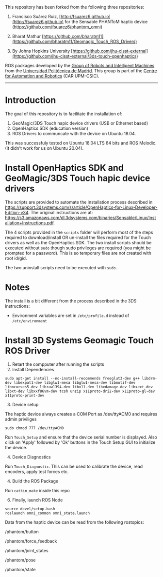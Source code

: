 This repository has been forked from the following three repositories:
1. Francisco Suárez Ruiz, [http://fsuarez6.github.io](http://fsuarez6.github.io) for the Sensable PHANToM haptic device (https://github.com/fsuarez6/phantom_omni)

2. Bharat Mathur [https://github.com/bharatm11](https://github.com/bharatm11/Geomagic_Touch_ROS_Drivers)

3. By Johns Hopkins University [https://github.com/jhu-cisst-external](https://github.com/jhu-cisst-external/3ds-touch-openhaptics)

ROS packages developed by the [Group of Robots and Intelligent Machines](http://www.romin.upm.es/) from the [Universidad Politécnica de Madrid](http://www.upm.es/internacional). This group is part of the [Centre for Automation and Robotics](http://www.car.upm-csic.es/) (CAR UPM-CSIC). 


--- 


# Introduction


The goal of this repository is to facilitate the installation of:
1. GeoMagic/3DS Touch hapic device drivers (USB or Ethernet based)
2. OpenHaptics SDK (education version) 
3. ROS Drivers to communcate with the device on Ubuntu 18.04.

This was successfuly tested on Ubuntu 18.04 LTS 64 bits and ROS Melodic. (It didn't work for us on Ubuntu 20.04). 


# Install OpenHaptics SDK and GeoMagic/3DS Touch hapic device drivers

The scripts are provided to automate the installation process described in https://support.3dsystems.com/s/article/OpenHaptics-for-Linux-Developer-Edition-v34. The original instructions are at: https://s3.amazonaws.com/dl.3dsystems.com/binaries/Sensable/Linux/Installation+Instructions.pdf.

The 4 scripts provided in the `scripts` folder will perform most of the steps required to download/install OR un-install the files required for the Touch drivers as well as the OpenHaptics SDK. The two install scripts should be executed without `sudo` though sudo privileges are required (you might be prompted for a password). This is so temporary files are not created with root id/gid.

The two uninstall scripts need to be executed with `sudo`.

# Notes

The install is a bit different from the process described in the 3DS instructions:
* Environment variables are set in `/etc/profile.d` instead of `/etc/environment`


# Install 3D Systems Geomagic Touch ROS Driver

1. Retart the compputer after running the scripts
2. Install Dependencies

```
sudo apt-get install --no-install-recommends freeglut3-dev g++ libdrm-dev libexpat1-dev libglw1-mesa libglw1-mesa-dev libmotif-dev libncurses5-dev libraw1394-dev libx11-dev libxdamage-dev libxext-dev libxt-dev libxxf86vm-dev tcsh unzip x11proto-dri2-dev x11proto-gl-dev x11proto-print-dev
```

3. Device setup

The haptic device always creates a COM Port as /dev/ttyACM0 and requires admin priviliges
```
sudo chmod 777 /dev/ttyACM0
```

Run `Touch_Setup` and ensure that the device serial number is displayed. Also click on 'Apply' followed by 'Ok' buttons in the Touch Setup GUI to initialize the device. 

4. Device Diagnostics

Run `Touch_Diagnostic`. This can be used to calibrate the device, read encoders, apply test forces etc. 

4. Build the ROS Package

Run `catkin_make` inside this repo

6. Finally, launch ROS Node

```
source devel/setup.bash
roslaunch omni_common omni_state.launch 
```


Data from the haptic device can be read from the following rostopics:

  /phantom/button
  
  /phantom/force_feedback
  
  /phantom/joint_states
  
  /phantom/pose
  
  /phantom/state 


